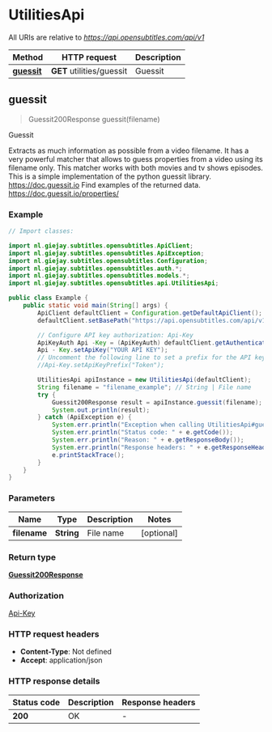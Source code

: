 # UtilitiesApi

All URIs are relative to *https://api.opensubtitles.com/api/v1*

| Method | HTTP request | Description |
|------------- | ------------- | -------------|
| [**guessit**](UtilitiesApi.md#guessit) | **GET** utilities/guessit | Guessit |



## guessit

> Guessit200Response guessit(filename)

Guessit

Extracts as much information as possible from a video filename.  It has a very powerful matcher that allows to guess properties from a video using its filename only. This matcher works with both movies and tv shows episodes.  This is a simple implementation of the python guessit library. https://doc.guessit.io  Find examples of the returned data. https://doc.guessit.io/properties/

### Example

```java
// Import classes:

import nl.giejay.subtitles.opensubtitles.ApiClient;
import nl.giejay.subtitles.opensubtitles.ApiException;
import nl.giejay.subtitles.opensubtitles.Configuration;
import nl.giejay.subtitles.opensubtitles.auth.*;
import nl.giejay.subtitles.opensubtitles.models.*;
import nl.giejay.subtitles.opensubtitles.api.UtilitiesApi;

public class Example {
    public static void main(String[] args) {
        ApiClient defaultClient = Configuration.getDefaultApiClient();
        defaultClient.setBasePath("https://api.opensubtitles.com/api/v1");

        // Configure API key authorization: Api-Key
        ApiKeyAuth Api -Key = (ApiKeyAuth) defaultClient.getAuthentication("Api-Key");
        Api - Key.setApiKey("YOUR API KEY");
        // Uncomment the following line to set a prefix for the API key, e.g. "Token" (defaults to null)
        //Api-Key.setApiKeyPrefix("Token");

        UtilitiesApi apiInstance = new UtilitiesApi(defaultClient);
        String filename = "filename_example"; // String | File name
        try {
            Guessit200Response result = apiInstance.guessit(filename);
            System.out.println(result);
        } catch (ApiException e) {
            System.err.println("Exception when calling UtilitiesApi#guessit");
            System.err.println("Status code: " + e.getCode());
            System.err.println("Reason: " + e.getResponseBody());
            System.err.println("Response headers: " + e.getResponseHeaders());
            e.printStackTrace();
        }
    }
}
```

### Parameters


| Name | Type | Description  | Notes |
|------------- | ------------- | ------------- | -------------|
| **filename** | **String**| File name | [optional] |

### Return type

[**Guessit200Response**](Guessit200Response.md)

### Authorization

[Api-Key](../README.md#Api-Key)

### HTTP request headers

- **Content-Type**: Not defined
- **Accept**: application/json


### HTTP response details
| Status code | Description | Response headers |
|-------------|-------------|------------------|
| **200** | OK |  -  |

